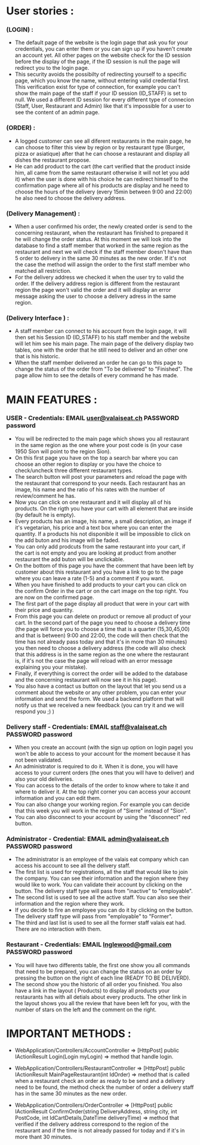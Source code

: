 # User stories : 

### (LOGIN) : 
- The default page of the website is the login page that ask you for your credentials, you can enter them or you can sign up if you haven't create an account yet. All other pages on the website check for the ID session before the display of the page, if the ID session is null the page will redirect you to the login page. 
- This security avoids the possibilty of redirecting yourself to a specific page, which you know the name, without entering valid credential first. This verification exist for type of connection, for example you can't show the main page of the staff if your ID session (ID_STAFF) is set to null. We used a different ID session for every different type of connecion (Staff, User, Restaurant and Admin) like that it's impossible for a user to see the content of an admin page. 

### (ORDER) : 
- A logged customer can see all diferent restaurants in the main page, he can choose to filter this view by region or by restaurant type (Burger, pizza or asiatique) after that he can choose a restaurant and display all dishes the restaurant propose. 
- He can add product to the cart (the cart verified that the product inside him, all came from the same restaurant otherwise it will not let you add it) when the user is done with his choice he can redirect himself to the confirmation page where all of his products are display and he need to choose the hours of the delivery (every 15min between 9:00 and 22:00) he also need to choose the delivery address. 

### (Delivery Management) : 
- When a user confirmed his order, the newly created order is send to the concerning restaurant, when the restaurant has finished to prepared it he will change the order status. At this moment we will look into the database to find a staff member that worked in the same region as the restaurant and next we will check if the staff member doesn't have than 5 order to delivery in the same 30 minutes as the new order. If it's not the case the method will assign the order to the first staff member who matched all restriction. 
- For the delivery address we checked it when the user try to valid the order. If the delivery address region is different from the restaurant region the page won't valid the order and it will display an error message asking the user to choose a delivery adress in the same region. 

### (Delivery Interface ) : 
- A staff member can connect to his account from the login page, it will then set his Session ID (ID_STAFF) to his staff member and the website will let him see his main page. The main page of the delivery display two tables, one with the order that he still need to deliver and an other one that is his historic. 
- When the staff member delivered an order he can go to this page to change the status of the order from "To be delivered" to "Finished". The page allow him to see the details of every command he has made.  


# MAIN FEATURES : 

### USER - Credentials: EMAIL user@valaiseat.ch PASSWORD password
- You will be redirected to the main page which shows you all restaurant in the same region as the one where your post code is (in your case 1950 Sion will point to the region Sion). 
- On this first page you have on the top a search bar where you can choose an other region to display or you have the choice to check/uncheck three different restaurant types. 
- The search button will post your parameters and reload the page with the restaurant that correspond to your needs. Each restaurant has an image, his name and the ratio of his rates with the number of review/comment he has. 
- Now you can click on one restaurant and it will display all of his products. On the rigth you have your cart with all element that are inside (by default he is empty).
- Every products has an image, his name, a small description, an image if it's vegetarian, his price and a text box where you can enter the quantity. If a products his not disponible it will be impossible to click on the add buton and his image will be faded. 
- You can only add prodcuts from the same restaurant into your cart, if the cart is not empty and you are looking at product from another restaurant the add buton will be unclickable.
- On the bottom of this page you have the comment that have been left by customer about this restaurant and you have a link to go to the page where you can leave a rate (1-5) and a comment if you want.
- When you have finished to add products to your cart you can click on the confirm Order in the cart or on the cart image on the top right. You are now on the confirmed page.
- The first part of the page display all product that were in your cart with their price and quantity.
- From this page you can delete on product or remove all product of your cart. In the second part of the page you need to choose a delivery time (the page will force you to choose a time that is a quarter (15,30,45,00) and that is between) 9:00 and 22:00, the code will then check that the time has not already pass today and that it's in more than 30 minutes) you then need to choose a delivery address (the code will also check that this address is in the same region as the one where the restaurant is, if it's not the case the page will reload with an error message explaining you your mistake).
- Finally, if everything is correct the order will be added to the database and the concerning restaurant will now see it in his page).
- You also have a contact us button on the layout that let you send us a comment about the website or any other problem, you can enter your information and send the form. We used a backend platform that will notify us that we received a new feedback (you can try it and we will respond you ;) ) 


### Delivery staff - Credentials: EMAIL staff@valaiseat.ch PASSWORD password
- When you create an account (with the sign up option on login page) you won't be able to access to your account for the moment because it has not been validated. 
- An administrator is required to do it. When it is done, you will have access to your current orders (the ones that you will have to deliver) and also your old deliveries. 
- You can access to the details of the order to know where to take it and where to deliver it. At the top right corner you can access your account information and you can edit them.
- You can also change your working region. For example you can decide that this week you will work in the region of "Sierre" instead of "Sion".
- You can also disconnect to your account by using the "disconnect" red button.

### Administrator - Credential: EMAIL admin@valaiseat.ch PASSWORD password
- The administrator is an employee of the valais eat company which can access his account to see all the delivery staff.
- The first list is used for registrations, all the staff that would like to join the company. You can see their information and the region where they would like to work. You can validate their account by clicking on the button. The delivery staff type will pass from "inactive" to "employable".
- The second list is used to see all the active staff. You can also see their information and the region where they work.
- If you decide to fire an employee you can do it by clicking on the button. The delivery staff type will pass from "employable" to "Former".
- The third and last list is used to see all the former staff valais eat had. There are no interaction with them.

### Restaurant - Credentials: EMAIL Inglewood@gmail.com PASSWORD password 
- You will have two differents table, the first one show you all commands that need to be prepared, you can change the status on an order by pressing the button on the right of each line (READY TO BE DELIVERD). 
- The second show you the historic of all order you finished. You also have a link in the layout ( Products) to display all products your restaurants has with all detials about every products. The other link in the layout shows you all the review that have been left for you, with the number of stars on the left and the comment on the right.


# IMPORTANT METHODS :

- WebApplication/Controllers/AccountController => [HttpPost] public IActionResult Login(Login myLogin)  => method that handle login.

- WebApplication/Controllers/RestaurantController => [HttpPost] public IActionResult MainPageRestaurant(int IdOrder) => method that is called when a restaurant check an order as ready to be send and a delivery need to be found, the method check the number of order a delivery staff has in the same 30 minutes as the new order.

- WebApplication/Controllers/OrderController => [HttpPost] public IActionResult ConfirmOrder(string DeliveryAddress, string city, int PostCode, int IdCartDetails,DateTime deliveryTime) => method that verified if the delivery address correspond to the region of the restaurant and if the time is not already passed for today and if it's in more thant 30 minutes.

